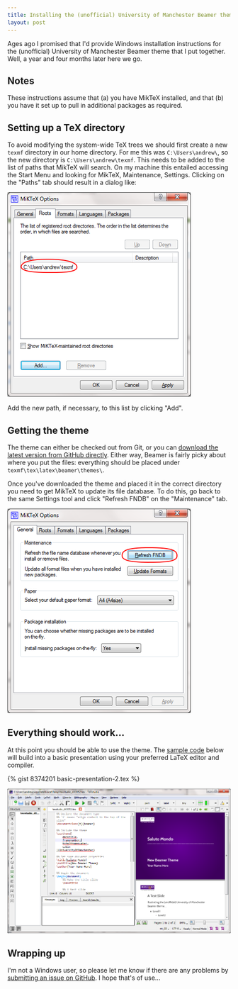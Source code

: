 ```yaml
---
title: Installing the (unofficial) University of Manchester Beamer theme on Windows
layout: post
---
```


Ages ago I promised that I'd provide Windows installation instructions for the
(unofficial) University of Manchester Beamer theme that I put together.  Well,
a year and four months later here we go.

## Notes

These instructions assume that (a) you have MikTeX installed, and that (b) you
have it set up to pull in additional packages as required.

## Setting up a TeX directory

To avoid modifying the system-wide TeX trees we should first create a new
`texmf` directory in our home directory.  For me this was `C:\Users\andrew\`,
so the new directory is `C:\Users\andrew\texmf`.  This needs to be added to the
list of paths that MikTeX will search.  On my machine this entailed accessing
the Start Menu and looking for MikTeX, Maintenance, Settings. Clicking on the
"Paths" tab should result in a dialog like:

![MikTeX Path Settings](/assets/img/2015-05-18-paths.png)

Add the new path, if necessary, to this list by clicking "Add".

## Getting the theme

The theme can either be checked out from Git, or you can [download the latest
version from GitHub
directly](https://github.com/mundya/unofficial-university-of-manchester-beamer).
Either way, Beamer is fairly picky about where you put the files: everything
should be placed under `texmf\tex\latex\beamer\themes\`.

Once you've downloaded the theme and placed it in the correct directory you
need to get MikTeX to update its file database. To do this, go back to the
same Settings tool and click "Refresh FNDB" on the "Maintenance" tab.

![MikTeX Path Database](/assets/img/2015-05-18-texhash.png)

## Everything should work...

At this point you should be able to use the theme.
The [sample code](https://gist.github.com/mundya/8374201) below will build into
a basic presentation using your preferred LaTeX editor and compiler.

{% gist 8374201 basic-presentation-2.tex %}

![Building a basic presentation in TeXStudio](/assets/img/2015-05-18-build.png)

## Wrapping up

I'm not a Windows user, so please let me know if there are any problems by
[submitting an issue on
GitHub](https://github.com/mundya/unofficial-university-of-manchester-beamer/issues/).
I hope that's of use...
